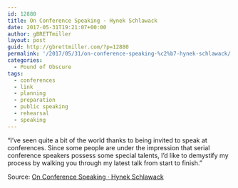 ```yaml
---
id: 12880
title: On Conference Speaking · Hynek Schlawack
date: 2017-05-31T19:21:07+00:00
author: gBRETTmiller
layout: post
guid: http://gbrettmiller.com/?p=12880
permalink: '/2017/05/31/on-conference-speaking-%c2%b7-hynek-schlawack/'
categories:
  - Pound of Obscure
tags:
  - conferences
  - link
  - planning
  - preparation
  - public speaking
  - rehearsal
  - speaking
---
```

&#8220;I’ve seen quite a bit of the world thanks to being invited to speak at conferences. Since some people are under the impression that serial conference speakers possess some special talents, I’d like to demystify my process by walking you through my latest talk from start to finish.&#8221;

Source: [On Conference Speaking · Hynek Schlawack](https://hynek.me/articles/speaking/)